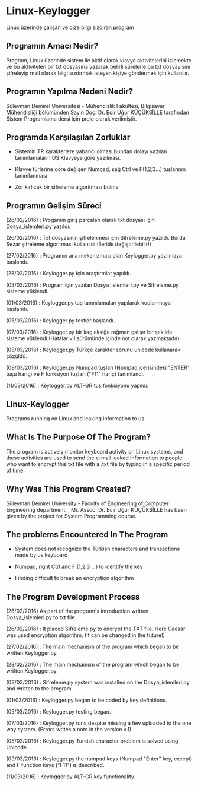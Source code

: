 # Linux-Keylogger

Linux üzerinde çalışan ve bize bilgi sızdıran program

Programın Amacı Nedir?
--------------------------------

Program, Linux üzerinde sistem ile aktif olarak klavye aktivitelerini izlemekte ve bu aktiviteleri bir txt dosyasına yazarak belirli sürelerle bu txt dosyayısını şifreleyip mail olarak bilgi sızdırmak isteyen kişiye göndermek için kullanılır.


Programın Yapılma Nedeni Nedir?
--------------------------------

Süleyman Demirel Üniversitesi - Mühendislik Fakültesi, Bilgisayar Mühendisliği bölümünden Sayın Doç. Dr. Ecir Uğur KÜÇÜKSİLLE tarafından Sistem Programlama dersi için proje olarak verilmiştir.


Programda Karşılaşılan Zorluklar
--------------------------------

* Sistemin TR karakterlere yabancı olması bundan dolayı yazılan tanımlamaların US Klavyeye göre yazılması.

* Klavye türlerine göre değişen Numpad, sağ Ctrl ve F(1,2,3...) tuşlarının tanımlanması

* Zor kırlıcak bir şifreleme algoritması bulma


Programın Gelişim Süreci
--------------------------------

(26/02/2016) : Progamın giriş parçaları olarak txt dosyası için Dosya_islemleri.py yazıldı.

(26/02/2016) : Txt dosyasının şifrelenmesi için Sifreleme.py yazıldı. Burda Sezar şifreleme algoritması kullanıldı.(İleride değiştirilebilir!)

(27/02/2016) : Programın ana mekanızması olan Keylogger.py yazılmaya başlandı.

(28/02/2016) : Keylogger.py için araştırmlar yapıldı.

(03/03/2016) : Program için yazılan Dosya_islemleri.py ve Sifreleme.py sisteme yüklendi.

(01/03/2016) : Keylogger.py tuş tanımlamaları yapılarak kodlanmaya başlandı.

(05/03/2016) : Keylogger.py testler başlandı.

(07/03/2016) : Keylogger.py bir kaç eksiğe rağmen çalışır bir şekilde sisteme yüklendi.(Hatalar v.1 sürümünde içinde not olarak yazmaktadır)

(08/03/2016) : Keylogger.py Türkçe karakter sorunu unicode kullanarak çözüldü.

(09/03/2016) : Keylogger.py Numpad tuşları (Numpad içerisindeki "ENTER" tuşu hariç) ve F fonksiyon tuşları ("F11" hariç) tanımlandı.

(11/03/2016) : Keylogger.py ALT-GR tuş fonksiyonu yapıldı.

Linux-Keylogger
---------------------------------------
Programs running on Linux and leaking information to us


What Is The Purpose Of The Program?
---------------------------------------
The program is actively monitor keyboard activity on Linux systems, and these activities are used to send the e-mail leaked information to people who want to encrypt this txt file with a .txt file by typing in a specific period of time.

Why Was This Program Created?
---------------------------------------
Süleyman Demirel University - Faculty of Engineering of Computer Engineering department. , Mr. Assoc. Dr. Ecir Uğur KÜÇÜKSİLLE has been given by the project for System Programming course.

The problems Encountered In The Program
----------------------------------------
* System does not recognize the Turkish characters and transactions made by us keyboard

* Numpad, right Ctrl and F (1,2,3 ...) to identify the key

* Finding difficult to break an encryption algorithm

The Program Development Process
---------------------------------------

(26/02/2016) As part of the program's introduction written Dosya_islemleri.py to txt file.

(26/02/2016) : It placed Sifreleme.py to encrypt the TXT file. Here Caesar was used encryption algorithm. (It can be changed in the future!) 

(27/02/2016) : The main mechanism of the program which began to be written Keylogger.py.

(28/02/2016) : The main mechanism of the program which began to be written Keylogger.py.

(03/03/2016) : Sifreleme.py system was installed on the Dosya_islemleri.py and written to the program.

(01/03/2016) : Keylogger.py began to be coded by key definitions. 

(05/03/2016) : Keylogger.py testing began.

(07/03/2016) : Keylogger.py runs despite missing a few uploaded to the one way system. (Errors writes a note in the version v.1)

(08/03/2016) : Keylogger.py Turkish character problem is solved using Unicode.

(09/03/2016) : Keylogger.py the numpad keys (Numpad "Enter" key, except) and F function keys ("F11") is described.

(11/03/2016) : Keylogger.py ALT-GR key functionality.
